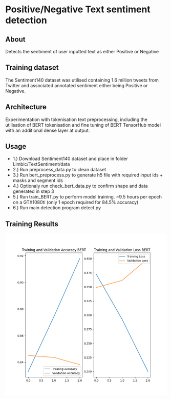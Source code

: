 # Positive/Negative Text sentiment detection
## About
Detects the sentiment of user inputted text as either Positive or Negative
## Training dataset
The Sentiment140 dataset was utilised containing 1.6 million tweets from Twitter and associated annotated sentiment either being Positive or Negative.
## Architecture
Experimentation with tokenisation text preprocessing, including the utilisation of BERT tokenisation and fine tuning of BERT TensorHub model with an additional dense layer at output.
## Usage
* 1.) Download Sentiment140 dataset and place in folder Limbic/TextSentiment/data
* 2.) Run preprocess_data.py to clean dataset
* 3.) Run bert_preprocess.py to generate h5 file with required input ids + masks and segment ids
* 4.) Optionaly run check_bert_data.py to confirm shape and data generated in step 3
* 5.) Run train_BERT.py to perform model training. ~9.5 hours per epoch on a GTX1080ti (only 1 epoch required for 84.5% accuracy)
* 6.) Run main detection program detect.py
## Training Results
![alt text](https://github.com/systemvaz/Limbic/blob/master/TextSentiment/img/Bert_training_results.png)